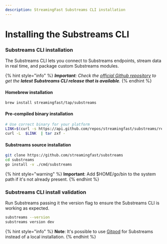```yaml
---
description: StreamingFast Substreams CLI installation
---
```


# Installing the Substreams CLI

### Substreams CLI installation

The Substreams CLI lets you connect to Substreams endpoints, stream data in real time, and package custom Substreams modules.

{% hint style="info" %}
_**Important**: Check the_ [_official Github repository_](https://github.com/streamingfast/substreams/releases) _to get the **latest Substreams CLI release that is available**._&#x20;
{% endhint %}

#### Homebrew installation

```
brew install streamingfast/tap/substreams
```

#### Pre-compiled binary installation

```bash
# Use correct binary for your platform
LINK=$(curl -s https://api.github.com/repos/streamingfast/substreams/releases/latest | awk '/download.url.*linux/ {print $2}' | sed 's/"//g')
curl -L  $LINK  | tar zxf -
```

#### Substreams source installation

```bash
git clone https://github.com/streamingfast/substreams
cd substreams
go install -v ./cmd/substreams
```

{% hint style="warning" %}
**Important**: Add $HOME/go/bin to the system path if it's not already present.
{% endhint %}

### Substreams CLI install validation

Run Substreams passing it the version flag to ensure the Substreams CLI is working as expected.

```bash
substreams --version
substreams version dev
```

{% hint style="info" %}
**Note**: It's possible to use [Gitpod](../developers-guide/installation-requirements.md) for Substreams instead of a local installation.
{% endhint %}
